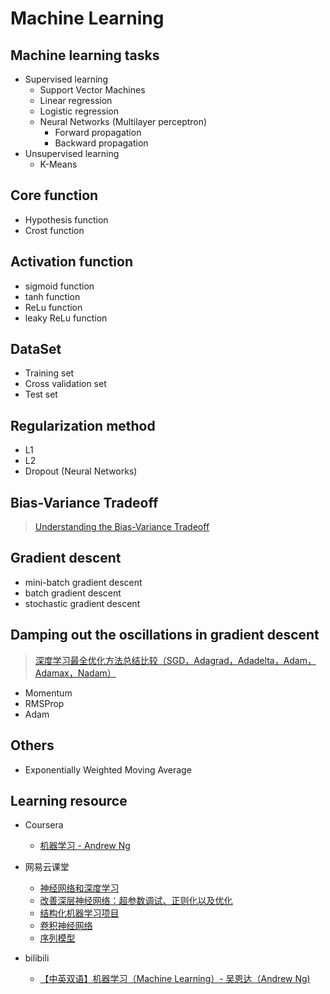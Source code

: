 # Machine Learning

## Machine learning tasks
* Supervised learning
  * Support Vector Machines
  * Linear regression
  * Logistic regression
  * Neural Networks (Multilayer perceptron)
    * Forward propagation
    * Backward propagation
* Unsupervised learning
  * K-Means
  
## Core function
* Hypothesis function
* Crost function

## Activation function
* sigmoid function
* tanh function
* ReLu function
* leaky ReLu function

## DataSet
* Training set
* Cross validation set
* Test set

## Regularization method
* L1
* L2
* Dropout (Neural Networks)

## Bias-Variance Tradeoff
> [Understanding the Bias-Variance Tradeoff](http://scott.fortmann-roe.com/docs/BiasVariance.html)

## Gradient descent
* mini-batch gradient descent
* batch gradient descent
* stochastic gradient descent

## Damping out the oscillations in gradient descent
> [深度学习最全优化方法总结比较（SGD，Adagrad，Adadelta，Adam，Adamax，Nadam）](https://zhuanlan.zhihu.com/p/22252270)
* Momentum
* RMSProp
* Adam

## Others

* Exponentially Weighted Moving Average

## Learning resource

* Coursera
  * [机器学习 - Andrew Ng](https://www.coursera.org/learn/machine-learning/home/welcome)

* 网易云课堂
  * [神经网络和深度学习](https://mooc.study.163.com/learn/2001281002?tid=2001392029)
  * [改善深层神经网络：超参数调试、正则化以及优化](https://mooc.study.163.com/learn/2001281003?tid=2001391036)
  * [结构化机器学习项目](https://mooc.study.163.com/learn/2001280004?tid=2001391037)
  * [卷积神经网络](https://mooc.study.163.com/learn/2001281004?tid=2001392030)
  * [序列模型](https://mooc.study.163.com/learn/2001280005?tid=2001391038)

* bilibili
  * [【中英双语】机器学习（Machine Learning）- 吴恩达（Andrew Ng)](https://www.bilibili.com/video/av9912938/)
